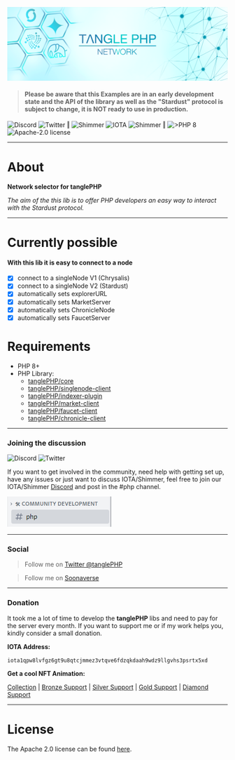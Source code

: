 
![](.meta/Banner.png)

>#### Please be aware that this Examples are in an early development state and the API of the library as well as the "Stardust" protocol is subject to change, it is NOT ready to use in production.

  <a href="https://discord.iota.org/" style="text-decoration:none;"><img src="https://img.shields.io/badge/Discord-9cf.svg?style=social&logo=discord" alt="Discord"></a>
  <a href="https://twitter.com/tanglePHP/" style="text-decoration:none;"><img src="https://img.shields.io/badge/Twitter-@tanglePHP-9cf.svg?style=social&logo=twitter" alt="Twitter"></a> ‖
  <a href="https://www.tanglephp.com/" style="text-decoration:none;"><img src="https://img.shields.io/badge/tanglePHP-grey?style=flat-square&logo=tanglePHP" alt="Shimmer"></a>
  <a href="https://www.iota.org/" style="text-decoration:none;"><img src="https://img.shields.io/badge/IOTA-grey?style=flat-square&logo=iota" alt="IOTA"></a>
  <a href="https://www.shimmer.network/" style="text-decoration:none;"><img src="https://img.shields.io/badge/Shimmer-grey?style=flat-square&logo=shimmer" alt="Shimmer"></a> ‖
  <a href="https://www.php.net/" style="text-decoration:none;"><img src="https://img.shields.io/badge/PHP->= 8.1.x-blue?style=flat-square&logo=php" alt=">PHP 8"></a>
  <a href="https://github.com/iota-community/iota.php/LICENSE" style="text-decoration:none;"><img src="https://img.shields.io/badge/license-Apache--2.0-green?style=flat-square" alt="Apache-2.0 license"></a>

---

# About

**Network selector for tanglePHP**

_The aim of the this lib is to offer PHP developers an easy way to interact with the Stardust protocol._

---

# Currently possible

#### With this lib it is easy to connect to a node

- [x] connect to a singleNode V1 (Chrysalis)
- [x] connect to a singleNode V2 (Stardust)
- [x] automatically sets explorerURL
- [x] automatically sets MarketServer
- [x] automatically sets ChronicleNode
- [x] automatically sets FaucetServer

# Requirements

+ PHP 8+
+ PHP Library:
    + [tanglePHP/core](https://github.com/tanglePHP/core)
    + [tanglePHP/singlenode-client](https://github.com/tanglePHP/singlenode-client)
    + [tanglePHP/indexer-plugin](https://github.com/tanglePHP/indexer-plugin)
    + [tanglePHP/market-client](https://github.com/tanglePHP/market-client)
    + [tanglePHP/faucet-client](https://github.com/tanglePHP/faucet-client)
    + [tanglePHP/chronicle-client](https://github.com/tanglePHP/chronicle-client)

---

### Joining the discussion

<a href="https://discord.iota.org/" style="text-decoration:none;"><img src="https://img.shields.io/badge/Discord-9cf.svg?style=social&logo=discord" alt="Discord"></a>
<a href="https://twitter.com/tanglePHP/" style="text-decoration:none;"><img src="https://img.shields.io/badge/Twitter-@tanglePHP-9cf.svg?style=social&logo=twitter" alt="Twitter"></a>

If you want to get involved in the community, need help with getting set up, have any issues or just want to discuss IOTA/Shimmer, feel free to join our
IOTA/Shimmer [Discord](https://discord.iota.org/) and post in the #php channel.

![](.meta/Help_DiscordPhpChannel.png)


___

### Social

> Follow me on  [Twitter @tanglePHP](https://twitter.com/tanglePHP)

> Follow me on [Soonaverse](https://soonaverse.com/space/0xb62ff484cb5f512eb0a110055511b3f4a57467a9/overview)

---

### Donation

It took me a lot of time to develop the **tanglePHP** libs and need to pay for the server every month. If you want to support me or if my work helps you, kindly consider a small
donation.

**IOTA Address:**

```
iota1qpw8lvfgz6gt9u8qtcjmmez3vtqve6fdzqkdaah9wdz9llgvhs3psrtx5xd
```

**Get a cool NFT Animation:**

[Collection](https://soonaverse.com/space/0xb62ff484cb5f512eb0a110055511b3f4a57467a9/collections) |
[Bronze Support](https://soonaverse.com/collection/0x17597da5756e1dc65d733318195bbd951b8eeb89) |
[Silver Support](https://soonaverse.com/collection/0x9d4434ae8ac2e53e532ef4e260b408caadb8c917) |
[Gold Support](https://soonaverse.com/collection/0xfd98a0c6f15a6ce2660c1e3031fa81f1e54e632d) |
[Diamond Support](https://soonaverse.com/collection/0xbb11d1c78249e93fd49992a55dde2605f87ddbdb)

---

# License

The Apache 2.0 license can be found [here](LICENSE).